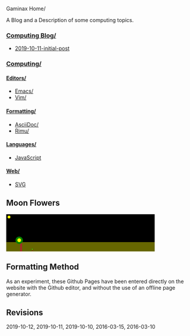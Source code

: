 Gaminax Home/

A Blog and a Description of some computing topics.

### [Computing Blog/](computingBlog/index.html)
- [2019-10-11-initial-post](computingBlog/2019-10-11-initial-post.html)


### [Computing/](computing/index.html )

#### [Editors/](computing/editors/index.html)
- [Emacs/](computing/editors/emacs/index.html)
- [Vim/ ](computing/editors/vim/index.html)

#### [Formatting/](computing/formatting/index.html)
- [AsciiDoc/](computing/formatting/asciidoc/index.html)
- [Rimu/](computing/formatting/rimu/index.html)

#### [Languages/](computing/languages/index.html)
- [JavaScript](computing/languages/javascript/index.html)

#### [Web/](computing/web/index.html)
- [SVG](computing/web/svg/index.html)

## Moon Flowers

<div>
<svg xmlns="http://www.w3.org/2000/svg" xmlns:xlink="http://www.w3.org/1999/xlink" width="400" height="100" viewBox="0 0 800 200" >
<defs>
<symbol id="sun" viewBox="0 0 20 20" >
<circle cx="10" cy="10" r="5" style="fill:yellow" />
</symbol>
<symbol id="flower" viewBox="0 0 20 20" >
<rect width="2" height="12" x="11" y="8" style="fill:brown;" />
<circle cx="10" cy="08" r="4" style="fill:green;" />
<circle cx="10" cy="08" r="2" style="fill:yellow;" />
</symbol>
<symbol id="flowerGrowing" viewBox="0 0 20 20" >

</symbol>
</defs>
<rect x="0" y="0" width="800" height="150" >
<animate attributeName="fill" begin="5s" dur="20s" values="#112; #224; #44f; #224; #112; #112;" fill="freeze" repeatDur="indefinite" />
</rect>
<rect x="0" y="150" width="800" height="50" style="fill:#660;" />
<use xlink:href="#sun" width="30" height="30" >
<animateMotion path="M-60 0 M -30 100 Q 400 -100 800 100 Q 1200 -100 1600 100" begin="10s" dur="20s" fill="freeze" repeatDur="indefinite" />
</use>
<use xlink:href="#flower" x="20" y="100" width="100" height="100" >
<animateTransform attributeType="XML" attributeName="transform" type="skewY"
    values="30;60;30; 10; 30; 10; 10; 10; 10;"
    begin="2s" dur="20s" fill="freeze"
    repeatDur="indefinite" />
</use>
<use xlink:href="#flower" x="130" y="180" width="20" height="20" >
<animate attributeName="y" attributeType="XML"
    begin="10s" dur="20s"
    values="200;180;200"
    //from="200" to="180"
    fill="freeze" repeatDur="indefinite" />
</use>
<use xlink:href="#flower" x="20" y="80" width="20" height="20" >
<animate attributeName="y" attributeType="XML"
  // from="200" to="180"
  values="200;180;200"
  begin="0s" dur="20s" fill="freeze"
  repeatDur="indefinite" />
</use>
</svg>
</div>

## Formatting Method
As an experiment, these Github Pages have been entered directly on the website with the Github editor, and without the use of an offline page generator.

## Revisions
2019-10-12, 2019-10-11, 2019-10-10, 2016-03-15, 2016-03-10
